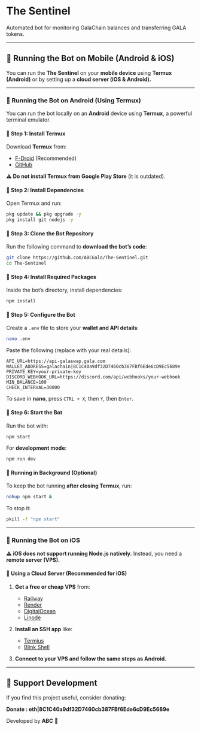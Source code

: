 # **The Sentinel**

Automated bot for monitoring GalaChain balances and transferring GALA tokens.

---

## **📱 Running the Bot on Mobile (Android & iOS)**

You can run the **The Sentinel** on your **mobile device** using **Termux (Android)** or by setting up a **cloud server (iOS & Android).**

---

### **🔹 Running the Bot on Android (Using Termux)**

You can run the bot locally on an **Android** device using **Termux**, a powerful terminal emulator.

#### **📌 Step 1: Install Termux**
Download **Termux** from:
- [F-Droid](https://f-droid.org/packages/com.termux/) (Recommended)
- [GitHub](https://github.com/termux/termux-app/releases)

**⚠️ Do not install Termux from Google Play Store** (it is outdated).

#### **📌 Step 2: Install Dependencies**
Open Termux and run:
```sh
pkg update && pkg upgrade -y
pkg install git nodejs -y
```

#### **📌 Step 3: Clone the Bot Repository**
Run the following command to **download the bot’s code**:
```sh
git clone https://github.com/ABCGala/The-Sentinel.git
cd The-Sentinel
```

#### **📌 Step 4: Install Required Packages**
Inside the bot’s directory, install dependencies:
```sh
npm install
```

#### **📌 Step 5: Configure the Bot**
Create a `.env` file to store your **wallet and API details**:
```sh
nano .env
```
Paste the following (replace with your real details):
```
API_URL=https://api-galaswap.gala.com
WALLET_ADDRESS=galachain|8C1C40a9df32D7460cb387FBf6Ede6cD9Ec5689e
PRIVATE_KEY=your-private-key
DISCORD_WEBHOOK_URL=https://discord.com/api/webhooks/your-webhook
MIN_BALANCE=100
CHECK_INTERVAL=30000
```
To save in **nano**, press `CTRL + X`, then `Y`, then `Enter`.

#### **📌 Step 6: Start the Bot**
Run the bot with:
```sh
npm start
```
For **development mode**:
```sh
npm run dev
```

#### **📌 Running in Background (Optional)**
To keep the bot running **after closing Termux**, run:
```sh
nohup npm start &
```
To stop it:
```sh
pkill -f "npm start"
```

---

### **🔹 Running the Bot on iOS**

**⚠️ iOS does not support running Node.js natively.** Instead, you need a **remote server (VPS).**

#### **📌 Using a Cloud Server (Recommended for iOS)**
1. **Get a free or cheap VPS** from:
   - [Railway](https://railway.app)
   - [Render](https://render.com)
   - [DigitalOcean](https://www.digitalocean.com)
   - [Linode](https://www.linode.com)

2. **Install an SSH app** like:
   - [Termius](https://www.termius.com)
   - [Blink Shell](https://blink.sh)

3. **Connect to your VPS and follow the same steps as Android.**

---

## **💙 Support Development**
If you find this project useful, consider donating:

**Donate : eth|8C1C40a9df32D7460cb387FBf6Ede6cD9Ec5689e**

Developed by **ABC** 🚀
